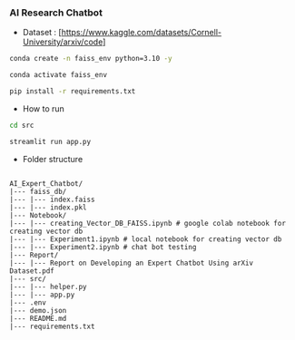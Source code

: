 ### AI Research Chatbot

- Dataset : [https://www.kaggle.com/datasets/Cornell-University/arxiv/code]

```bash
conda create -n faiss_env python=3.10 -y
```
```bash
conda activate faiss_env
```
```bash
pip install -r requirements.txt
```

- How to run

```bash
cd src
```

```bash
streamlit run app.py
```

- Folder structure

```plaintext

AI_Expert_Chatbot/
|--- faiss_db/
|--- |--- index.faiss
|--- |--- index.pkl
|--- Notebook/
|--- |--- creating_Vector_DB_FAISS.ipynb # google colab notebook for creating vector db
|--- |--- Experiment1.ipynb # local notebook for creating vector db
|--- |--- Experiment2.ipynb # chat bot testing 
|--- Report/
|--- |--- Report on Developing an Expert Chatbot Using arXiv Dataset.pdf
|--- src/
|--- |--- helper.py
|--- |--- app.py
|--- .env
|--- demo.json 
|--- README.md
|--- requirements.txt

```

